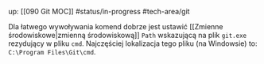 up: [[090 Git MOC]]
#status/in-progress 
#tech-area/git 

Dla łatwego wywoływania komend dobrze jest ustawić [[Zmienne środowiskowe|zmienną środowiskową]] `Path` wskazującą na plik `git.exe` rezydujący w pliku `cmd`. Najczęściej lokalizacja tego pliku (na Windowsie) to: `C:\Program Files\Git\cmd`.
